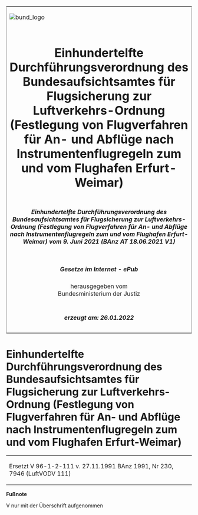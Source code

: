 <span id="DECKBLATT.html"></span>

<table border="0" frame="border" width="100%">

<tr valign="top">

<td align="left">

![bund\_logo](BfJ_2021_Web_de_de.gif)

</td>

<td align="right">

 

</td>

</tr>

<tr align="center" valign="middle">

<td colspan="2">

# Einhundertelfte Durchführungsverordnung des Bundesaufsichtsamtes für Flugsicherung zur Luftverkehrs-Ordnung (Festlegung von Flugverfahren für An- und Abflüge nach Instrumentenflugregeln zum und vom Flughafen Erfurt-Weimar)

</td>

</tr>

<tr align="center" valign="middle">

<td colspan="2">

##### Einhundertelfte Durchführungsverordnung des Bundesaufsichtsamtes für Flugsicherung zur Luftverkehrs-Ordnung (Festlegung von Flugverfahren für An- und Abflüge nach Instrumentenflugregeln zum und vom Flughafen Erfurt-Weimar) vom 9. Juni 2021 (BAnz AT 18.06.2021 V1)

</td>

</tr>

<tr align="center" valign="middle">

<td colspan="2">

  
  

##### Gesetze im Internet - ePub  
  
herausgegeben vom  
Bundesministerium der Justiz

</td>

</tr>

<tr align="center" valign="bottom">

<td colspan="2">

  
  

##### erzeugt am: 26.01.2022

</td>

</tr>

</table>

<span id="BJNR616900021.html"></span>

# Einhundertelfte Durchführungsverordnung des Bundesaufsichtsamtes für Flugsicherung zur Luftverkehrs-Ordnung (Festlegung von Flugverfahren für An- und Abflüge nach Instrumentenflugregeln zum und vom Flughafen Erfurt-Weimar)

<div>

<div class="jnhtml">

<table width="100%">

<colgroup>

<col width="10%">

</col>

<col width="90%">

</col>

</colgroup>

<tr>

<td colspan="2">

Ersetzt V 96-1-2-111 v. 27.11.1991 BAnz 1991, Nr 230, 7946 (LuftVODV
111)

</div>

</div>

</td>

</tr>

</table>

</div>

</div>

<div>

  
**Fußnote**

<div class="jnhtml">

<div>

<div class="jurAbsatz">

V nur mit der Überschrift aufgenommen

</div>

</div>

</div>

</div>
